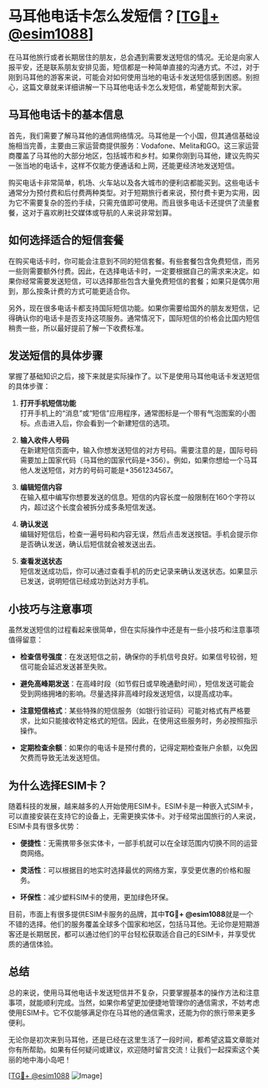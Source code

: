 # 马耳他电话卡怎么发短信？[[TG💪+ @esim1088](https://t.me/s/esim1088)]

在马耳他旅行或者长期居住的朋友，总会遇到需要发送短信的情况。无论是向家人报平安，还是联系朋友安排见面，短信都是一种简单直接的沟通方式。不过，对于刚到马耳他的游客来说，可能会对如何使用当地的电话卡发送短信感到困惑。别担心，这篇文章就来详细讲解一下马耳他电话卡怎么发短信，希望能帮到大家。

## 马耳他电话卡的基本信息

首先，我们需要了解马耳他的通信网络情况。马耳他是一个小国，但其通信基础设施相当完善，主要由三家运营商提供服务：Vodafone、Melita和GO。这三家运营商覆盖了马耳他的大部分地区，包括城市和乡村。如果你刚到马耳他，建议先购买一张当地的电话卡，这样不仅能方便通话和上网，还能更经济地发送短信。

购买电话卡非常简单，机场、火车站以及各大城市的便利店都能买到。这些电话卡通常分为预付费和后付费两种类型。对于短期旅行者来说，预付费卡更为实用，因为它不需要复杂的签约手续，只需充值即可使用。而且很多电话卡还提供了流量套餐，这对于喜欢刷社交媒体或导航的人来说非常划算。

## 如何选择适合的短信套餐

在购买电话卡时，你可能会注意到不同的短信套餐。有些套餐包含免费短信，而另一些则需要额外付费。因此，在选择电话卡时，一定要根据自己的需求来决定。如果你经常需要发送短信，可以选择那些包含大量免费短信的套餐；如果只是偶尔用到，那么按条计费的方式可能更适合你。

另外，现在很多电话卡都支持国际短信功能。如果你需要给国外的朋友发短信，记得确认你的电话卡是否支持这项服务。通常情况下，国际短信的价格会比国内短信稍贵一些，所以最好提前了解一下收费标准。

## 发送短信的具体步骤

掌握了基础知识之后，接下来就是实际操作了。以下是使用马耳他电话卡发送短信的具体步骤：

1. **打开手机短信功能**  
   打开手机上的“消息”或“短信”应用程序，通常图标是一个带有气泡图案的小图标。点击进入后，你会看到一个新建短信的选项。

2. **输入收件人号码**  
   在新建短信页面中，输入你想发送短信的对方号码。需要注意的是，国际号码需要加上国家代码（马耳他的国家代码是+356）。例如，如果你想给一个马耳他人发送短信，对方的号码可能是+3561234567。

3. **编辑短信内容**  
   在输入框中编写你想要发送的信息。短信的内容长度一般限制在160个字符以内，超过这个长度会被拆分成多条短信发送。

4. **确认发送**  
   编辑好短信后，检查一遍号码和内容无误，然后点击发送按钮。手机会提示你是否确认发送，确认后短信就会被发送出去。

5. **查看发送状态**  
   短信发送成功后，你可以通过查看手机的历史记录来确认发送状态。如果显示已发送，说明短信已经成功到达对方手机。

## 小技巧与注意事项

虽然发送短信的过程看起来很简单，但在实际操作中还是有一些小技巧和注意事项值得留意：

- **检查信号强度**：在发送短信之前，确保你的手机信号良好。如果信号较弱，短信可能会延迟发送甚至失败。
  
- **避免高峰期发送**：在高峰时段（如节假日或早晚通勤时间），短信发送可能会受到网络拥堵的影响。尽量选择非高峰时段发送短信，以提高成功率。

- **注意短信格式**：某些特殊的短信服务（如银行验证码）可能对格式有严格要求，比如只能接收特定格式的短信。因此，在使用这些服务时，务必按照指示操作。

- **定期检查余额**：如果你的电话卡是预付费的，记得定期检查账户余额，以免因欠费而导致无法发送短信。

## 为什么选择ESIM卡？

随着科技的发展，越来越多的人开始使用ESIM卡。ESIM卡是一种嵌入式SIM卡，可以直接安装在支持它的设备上，无需更换实体卡。对于经常出国旅行的人来说，ESIM卡具有很多优势：

- **便捷性**：无需携带多张实体卡，一部手机就可以在全球范围内切换不同的运营商网络。
  
- **灵活性**：可以根据目的地实时选择最优的网络方案，享受更优惠的价格和服务。

- **环保性**：减少塑料SIM卡的使用，更加绿色环保。

目前，市面上有很多提供ESIM卡服务的品牌，其中**TG💪+ @esim1088**就是一个不错的选择。他们的服务覆盖全球多个国家和地区，包括马耳他。无论你是短期游客还是长期居民，都可以通过他们的平台轻松获取适合自己的ESIM卡，并享受优质的通信体验。

## 总结

总的来说，使用马耳他电话卡发送短信并不复杂，只要掌握基本的操作方法和注意事项，就能顺利完成。当然，如果你希望更加便捷地管理你的通信需求，不妨考虑使用ESIM卡。它不仅能够满足你在马耳他的通信需求，还能为你的旅行带来更多便利。

无论你是初次来到马耳他，还是已经在这里生活了一段时间，都希望这篇文章能对你有所帮助。如果有任何疑问或建议，欢迎随时留言交流！让我们一起探索这个美丽的地中海小岛吧！

[[TG💪+ @esim1088](https://t.me/s/esim1088) ![Image](https://i.postimg.cc/4NQfJmqS/Snipaste-2025-05-13-00-14-12.png)]
